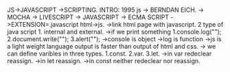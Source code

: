 JS->JAVASCRIPT
->SCRIPTING.
INTRO:
1995 js -> BERNDAN EICH.
-> MOCHA
-> LIVESCRIPT
-> JAVASCRIPT
-> ECMA SCRIPT
->EXTENSION=.javascript
html->js.
->link html page with javascript.
2 type of java script 1. internal and external.
->if we print something 
1.console.log("");
2.document.write("");
3.alert("");
->console is object
->log is function
->js is a light weight language output is faster than output of html and css.
-> we can define varibles in three types.
1.const.
2.var.
3.let.
->in  var redeclear reassign.
->in let reassign.
->in const neither redeclear nor reassign.